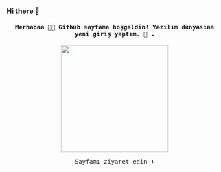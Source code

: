 ### Hi there 👋


<h4 align="center"><samp> Merhabaa 👋🏾 Github sayfama hoşgeldin! Yazılım dünyasına yeni giriş yaptım. 🐍 ☁️ </samp></h4>

<p align="center">
  <img width="250" src="https://media.giphy.com/media/1ncT5Rpq7b60ki2CGD/giphy.gif">
</p>


<p align="center"><samp>
Sayfamı ziyaret edin ⬇️  
  </samp>
</p>

<!--
**orhanozbek/orhanozbek** is a ✨ _special_ ✨ repository because its `README.md` (this file) appears on your GitHub profile.

Here are some ideas to get you started:

- 🔭 I’m currently working on ...
- 🌱 I’m currently learning ...
- 👯 I’m looking to collaborate on ...
- 🤔 I’m looking for help with ...
- 💬 Ask me about ...
- 📫 How to reach me: ...
- 😄 Pronouns: ...
- ⚡ Fun fact: ...
-->
